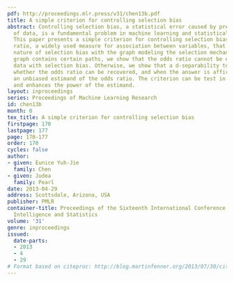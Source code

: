 ```yaml
---
pdf: http://proceedings.mlr.press/v31/chen13b.pdf
title: A simple criterion for controlling selection bias
abstract: Controlling selection bias, a statistical error caused by preferential sampling
  of data, is a fundamental problem in machine learning and statistical inference.
  This paper presents a simple criterion for controlling selection bias in the odds
  ratio, a widely used measure for association between variables, that connects the
  nature of selection bias with the graph modeling the selection mechanism. If the
  graph contains certain paths, we show that the odds ratio cannot be expressed using
  data with selection bias. Otherwise, we show that a d-separability test can determine
  whether the odds ratio can be recovered, and when the answer is affirmative, output
  an unbiased estimand of the odds ratio. The criterion can be test in linear time
  and enhances the power of the estimand.
layout: inproceedings
series: Proceedings of Machine Learning Research
id: chen13b
month: 0
tex_title: A simple criterion for controlling selection bias
firstpage: 170
lastpage: 177
page: 170-177
order: 170
cycles: false
author:
- given: Eunice Yuh-Jie
  family: Chen
- given: Judea
  family: Pearl
date: 2013-04-29
address: Scottsdale, Arizona, USA
publisher: PMLR
container-title: Proceedings of the Sixteenth International Conference on Artificial
  Intelligence and Statistics
volume: '31'
genre: inproceedings
issued:
  date-parts:
  - 2013
  - 4
  - 29
# Format based on citeproc: http://blog.martinfenner.org/2013/07/30/citeproc-yaml-for-bibliographies/
---
```

